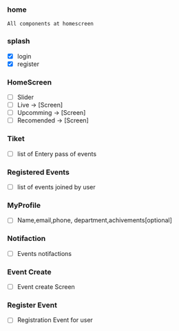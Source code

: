 ### home
    All components at homescreen
### splash
- [x] login
- [x] register
### HomeScreen
- [ ] Slider
- [ ] Live -> [Screen]
- [ ] Upcomming -> [Screen]
- [ ] Recomended -> [Screen]
### Tiket
- [ ] list of Entery pass of events
### Registered Events
- [ ] list of events joined by user
### MyProfile
- [ ] Name,email,phone, department,achivements[optional]
### Notifaction
- [ ] Events notifactions
### Event Create
- [ ] Event create Screen
### Register Event
- [ ] Registration Event for user
